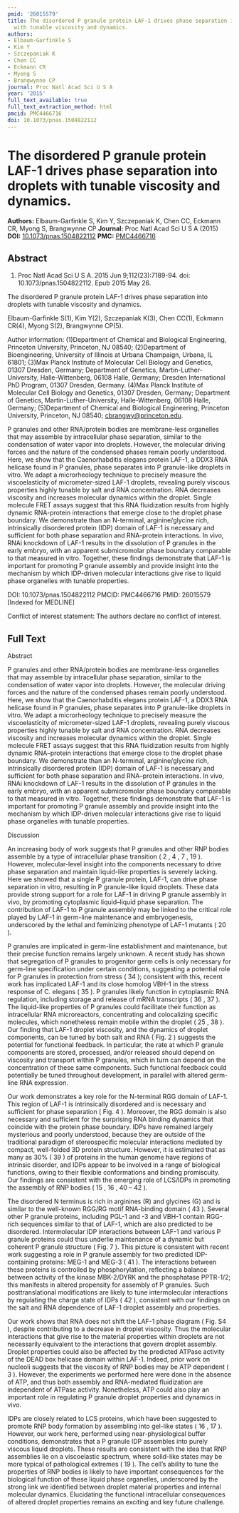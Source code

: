 ```yaml
---
pmid: '26015579'
title: The disordered P granule protein LAF-1 drives phase separation into droplets
  with tunable viscosity and dynamics.
authors:
- Elbaum-Garfinkle S
- Kim Y
- Szczepaniak K
- Chen CC
- Eckmann CR
- Myong S
- Brangwynne CP
journal: Proc Natl Acad Sci U S A
year: '2015'
full_text_available: true
full_text_extraction_method: html
pmcid: PMC4466716
doi: 10.1073/pnas.1504822112
---
```


# The disordered P granule protein LAF-1 drives phase separation into droplets with tunable viscosity and dynamics.
**Authors:** Elbaum-Garfinkle S, Kim Y, Szczepaniak K, Chen CC, Eckmann CR, Myong S, Brangwynne CP
**Journal:** Proc Natl Acad Sci U S A (2015)
**DOI:** [10.1073/pnas.1504822112](https://doi.org/10.1073/pnas.1504822112)
**PMC:** [PMC4466716](https://www.ncbi.nlm.nih.gov/pmc/articles/PMC4466716/)

## Abstract

1. Proc Natl Acad Sci U S A. 2015 Jun 9;112(23):7189-94. doi: 
10.1073/pnas.1504822112. Epub 2015 May 26.

The disordered P granule protein LAF-1 drives phase separation into droplets 
with tunable viscosity and dynamics.

Elbaum-Garfinkle S(1), Kim Y(2), Szczepaniak K(3), Chen CC(1), Eckmann CR(4), 
Myong S(2), Brangwynne CP(5).

Author information:
(1)Department of Chemical and Biological Engineering, Princeton University, 
Princeton, NJ 08540;
(2)Department of Bioengineering, University of Illinois at Urbana Champaign, 
Urbana, IL 61801;
(3)Max Planck Institute of Molecular Cell Biology and Genetics, 01307 Dresden, 
Germany; Department of Genetics, Martin-Luther-University, Halle-Wittenberg, 
06108 Halle, Germany; Dresden International PhD Program, 01307 Dresden, Germany.
(4)Max Planck Institute of Molecular Cell Biology and Genetics, 01307 Dresden, 
Germany; Department of Genetics, Martin-Luther-University, Halle-Wittenberg, 
06108 Halle, Germany;
(5)Department of Chemical and Biological Engineering, Princeton University, 
Princeton, NJ 08540; cbrangwy@princeton.edu.

P granules and other RNA/protein bodies are membrane-less organelles that may 
assemble by intracellular phase separation, similar to the condensation of water 
vapor into droplets. However, the molecular driving forces and the nature of the 
condensed phases remain poorly understood. Here, we show that the Caenorhabditis 
elegans protein LAF-1, a DDX3 RNA helicase found in P granules, phase separates 
into P granule-like droplets in vitro. We adapt a microrheology technique to 
precisely measure the viscoelasticity of micrometer-sized LAF-1 droplets, 
revealing purely viscous properties highly tunable by salt and RNA 
concentration. RNA decreases viscosity and increases molecular dynamics within 
the droplet. Single molecule FRET assays suggest that this RNA fluidization 
results from highly dynamic RNA-protein interactions that emerge close to the 
droplet phase boundary. We demonstrate than an N-terminal, arginine/glycine 
rich, intrinsically disordered protein (IDP) domain of LAF-1 is necessary and 
sufficient for both phase separation and RNA-protein interactions. In vivo, RNAi 
knockdown of LAF-1 results in the dissolution of P granules in the early embryo, 
with an apparent submicromolar phase boundary comparable to that measured in 
vitro. Together, these findings demonstrate that LAF-1 is important for 
promoting P granule assembly and provide insight into the mechanism by which 
IDP-driven molecular interactions give rise to liquid phase organelles with 
tunable properties.

DOI: 10.1073/pnas.1504822112
PMCID: PMC4466716
PMID: 26015579 [Indexed for MEDLINE]

Conflict of interest statement: The authors declare no conflict of interest.

## Full Text

Abstract

P granules and other RNA/protein bodies are membrane-less organelles that may assemble by intracellular phase separation, similar to the condensation of water vapor into droplets. However, the molecular driving forces and the nature of the condensed phases remain poorly understood. Here, we show that the Caenorhabditis elegans protein LAF-1, a DDX3 RNA helicase found in P granules, phase separates into P granule-like droplets in vitro. We adapt a microrheology technique to precisely measure the viscoelasticity of micrometer-sized LAF-1 droplets, revealing purely viscous properties highly tunable by salt and RNA concentration. RNA decreases viscosity and increases molecular dynamics within the droplet. Single molecule FRET assays suggest that this RNA fluidization results from highly dynamic RNA–protein interactions that emerge close to the droplet phase boundary. We demonstrate than an N-terminal, arginine/glycine rich, intrinsically disordered protein (IDP) domain of LAF-1 is necessary and sufficient for both phase separation and RNA–protein interactions. In vivo, RNAi knockdown of LAF-1 results in the dissolution of P granules in the early embryo, with an apparent submicromolar phase boundary comparable to that measured in vitro. Together, these findings demonstrate that LAF-1 is important for promoting P granule assembly and provide insight into the mechanism by which IDP-driven molecular interactions give rise to liquid phase organelles with tunable properties.

Discussion

An increasing body of work suggests that P granules and other RNP bodies assemble by a type of intracellular phase transition ( 2 , 4 , 7 , 19 ). However, molecular-level insight into the components necessary to drive phase separation and maintain liquid-like properties is severely lacking. Here we showed that a single P granule protein, LAF-1, can drive phase separation in vitro, resulting in P granule-like liquid droplets. These data provide strong support for a role for LAF-1 in driving P granule assembly in vivo, by promoting cytoplasmic liquid–liquid phase separation. The contribution of LAF-1 to P granule assembly may be linked to the critical role played by LAF-1 in germ-line maintenance and embryogenesis, underscored by the lethal and feminizing phenotype of LAF-1 mutants ( 20 ).

P granules are implicated in germ-line establishment and maintenance, but their precise function remains largely unknown. A recent study has shown that segregation of P granules to progenitor germ cells is only necessary for germ-line specification under certain conditions, suggesting a potential role for P granules in protection from stress ( 34 ); consistent with this, recent work has implicated LAF-1 and its close homolog VBH-1 in the stress response of C. elegans ( 35 ). P granules likely function in cytoplasmic RNA regulation, including storage and release of mRNA transcripts ( 36 , 37 ). The liquid-like properties of P granules could facilitate their function as intracellular RNA microreactors, concentrating and colocalizing specific molecules, which nonetheless remain mobile within the droplet ( 25 , 38 ). Our finding that LAF-1 droplet viscosity, and the dynamics of droplet components, can be tuned by both salt and RNA ( Fig. 2 ) suggests the potential for functional feedback. In particular, the rate at which P granule components are stored, processed, and/or released should depend on viscosity and transport within P granules, which in turn can depend on the concentration of these same components. Such functional feedback could potentially be tuned throughout development, in parallel with altered germ-line RNA expression.

Our work demonstrates a key role for the N-terminal RGG domain of LAF-1. This region of LAF-1 is intrinsically disordered and is necessary and sufficient for phase separation ( Fig. 4 ). Moreover, the RGG domain is also necessary and sufficient for the surprising RNA binding dynamics that coincide with the protein phase boundary. IDPs have remained largely mysterious and poorly understood, because they are outside of the traditional paradigm of stereospecific molecular interactions mediated by compact, well-folded 3D protein structure. However, it is estimated that as many as 30% ( 39 ) of proteins in the human genome have regions of intrinsic disorder, and IDPs appear to be involved in a range of biological functions, owing to their flexible conformations and binding promiscuity. Our findings are consistent with the emerging role of LCS/IDPs in promoting the assembly of RNP bodies ( 15 , 16 , 40 – 42 ).

The disordered N terminus is rich in arginines (R) and glycines (G) and is similar to the well-known RGG/RG motif RNA-binding domain ( 43 ). Several other P granule proteins, including PGL-1 and -3 and VBH-1 contain RGG-rich sequences similar to that of LAF-1, which are also predicted to be disordered. Intermolecular IDP interactions between LAF-1 and various P granule proteins could thus underlie maintenance of a dynamic but coherent P granule structure ( Fig. 7 ). This picture is consistent with recent work suggesting a role in P granule assembly for two predicted IDP-containing proteins: MEG-1 and MEG-3 ( 41 ). The interactions between these proteins is controlled by phosphorylation, reflecting a balance between activity of the kinase MBK-2/DYRK and the phosphatase PPTR-1/2; this manifests in altered propensity for assembly of P granules. Such posttranslational modifications are likely to tune intermolecular interactions by regulating the charge state of IDPs ( 42 ), consistent with our findings on the salt and RNA dependence of LAF-1 droplet assembly and properties.

Our work shows that RNA does not shift the LAF-1 phase diagram ( Fig. S4 ), despite contributing to a decrease in droplet viscosity. Thus the molecular interactions that give rise to the material properties within droplets are not necessarily equivalent to the interactions that govern droplet assembly. Droplet properties could also be affected by the predicted ATPase activity of the DEAD box helicase domain within LAF-1. Indeed, prior work on nucleoli suggests that the viscosity of RNP bodies may be ATP dependent ( 3 ). However, the experiments we performed here were done in the absence of ATP, and thus both assembly and RNA-mediated fluidization are independent of ATPase activity. Nonetheless, ATP could also play an important role in regulating P granule droplet properties and dynamics in vivo.

IDPs are closely related to LCS proteins, which have been suggested to promote RNP body formation by assembling into gel-like states ( 16 , 17 ). However, our work here, performed using near-physiological buffer conditions, demonstrates that a P granule IDP assembles into purely viscous liquid droplets. These results are consistent with the idea that RNP assemblies lie on a viscoelastic spectrum, where solid-like states may be more typical of pathological extremes ( 19 ). The cell’s ability to tune the properties of RNP bodies is likely to have important consequences for the biological function of these liquid phase organelles, underscored by the strong link we identified between droplet material properties and internal molecular dynamics. Elucidating the functional intracellular consequences of altered droplet properties remains an exciting and key future challenge.
